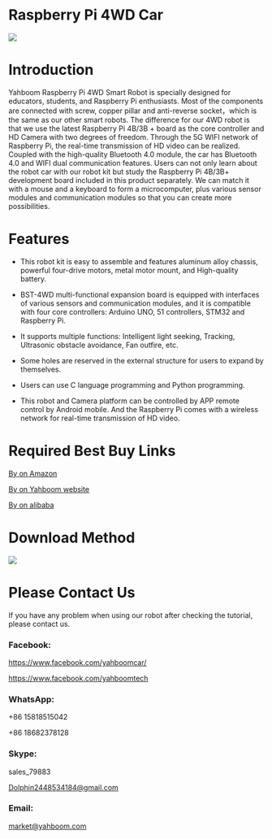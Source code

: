 # Raspberry Pi 4WD Car
![](http://a1.qpic.cn/psb?/V12aIGgQ3D78BF/*PiqXwhjL9l981mo8YWcJH5lQt*bQFOfX67eCbG9VMc!/c/dAgBAAAAAAAA&ek=1&kp=1&pt=0&bo=IAMgAwAAAAARFyA!&tl=1&vuin=2448532184&tm=1567152000&sce=60-2-2&rf=newphoto&t=5)
# Introduction
Yahboom Raspberry Pi 4WD Smart Robot is specially designed for educators, students, and Raspberry Pi enthusiasts. Most of the components are connected with screw, copper pillar and anti-reverse socket，which is the same as our other smart robots. The difference for our 4WD robot is that we use the latest Raspberry Pi 4B/3B + board as the core controller and HD Camera with two degrees of freedom. Through the 5G WIFI network of Raspberry Pi, the real-time transmission of HD video can be realized. Coupled with the high-quality Bluetooth 4.0 module, the car has Bluetooth 4.0 and WIFI dual communication features. Users can not only learn about the robot car with our robot kit but study the Raspberry Pi 4B/3B+ development board included in this product separately. We can match it with a mouse and a keyboard to form a microcomputer, plus various sensor modules and communication modules so that you can create more possibilities.
# Features
* This robot kit is easy to assemble and features aluminum alloy chassis, powerful four-drive motors, metal motor mount, and High-quality battery.

* BST-4WD multi-functional expansion board is equipped with interfaces of various sensors and communication modules, and it is compatible with four core controllers: Arduino UNO, 51 controllers, STM32 and Raspberry Pi.

* It supports multiple functions: Intelligent light seeking, Tracking, Ultrasonic obstacle avoidance, Fan outfire, etc.

* Some holes are reserved in the external structure for users to expand by themselves.

* Users can use C language programming and Python programming.

* This robot and Camera platform can be controlled by APP remote control by Android mobile. And the Raspberry Pi comes with a wireless network for real-time transmission of  HD video.
# Required Best Buy Links
[By on Amazon](https://www.amazon.com/Yahboom-Raspberry-Programmable-Electronics-%EF%BC%88Raspberry/dp/B07GJB7SWZ/ref=sr_1_6?m=A1N1A77RUX51FT&marketplaceID=ATVPDKIKX0DER&qid=1567147911&s=merchant-items&sr=1-6)

[By on Yahboom website](https://category.yahboom.net/collections/rp-smart-robot/products/4wdrobot)

[By on alibaba](https://www.alibaba.com/product-detail/Yahboom-DIY-stem-programming-education-raspberry_62224044006.html?spm=a2700.icbuShop.41413.10.66632ad94n7SbN)

# Download Method
![](http://a1.qpic.cn/psb?/V12aIGgQ3D78BF/3Dc2WWfLYOcBgalankFHyS*OcMJD2yNyiT*WVqCymJA!/c/dIQAAAAAAAAA&ek=1&kp=1&pt=0&bo=3gO2AgAAAAADF1s!&tl=1&vuin=2448532184&tm=1567162800&sce=60-2-2&rf=newphoto&t=5)
# Please Contact Us
If you have any problem when using our robot after checking the tutorial, please contact us.

### Facebook: 
https://www.facebook.com/yahboomcar/ 
  
https://www.facebook.com/yahboomtech
### WhatsApp:
+86 15818515042

+86 18682378128
### Skype:  
sales_79883

Dolphin2448534184@gmail.com 
### Email: 
market@yahboom.com
